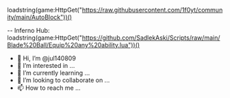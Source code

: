 loadstring(game:HttpGet("https://raw.githubusercontent.com/1f0yt/community/main/AutoBlock"))()

-- Inferno Hub:
loadstring(game:HttpGet("https://github.com/SadlekAski/Scripts/raw/main/Blade%20Ball/Equip%20any%20ability.lua"))()
- 👋 Hi, I’m @jul140809
- 👀 I’m interested in ...
- 🌱 I’m currently learning ...
- 💞️ I’m looking to collaborate on ...
- 📫 How to reach me ...

<!---
jul140809/jul140809 is a ✨ special ✨ repository because its `README.md` (this file) appears on your GitHub profile.
You can click the Preview link to take a look at your changes.
--->
